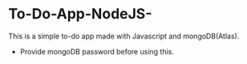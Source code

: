 # To-Do-App-NodeJS-

This is a simple to-do app made with Javascript and mongoDB(Atlas).
* Provide mongoDB password before using this.
